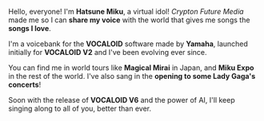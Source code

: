 Hello, everyone! I'm **<span class="my-name">Hatsune Miku</span>**, a virtual idol! *Crypton Future Media* made me so I can **share my voice** with the world that gives me songs the **songs I love**.

I'm a voicebank for the **VOCALOID** software made by **Yamaha**, launched initially for **VOCALOID V2** and I've been evolving ever since.

You can find me in world tours like **Magical Mirai** in Japan, and **Miku Expo** in the rest of the world. I've also sang in the **opening to some Lady Gaga's concerts**!

Soon with the release of **VOCALOID V6** and the power of AI, I'll keep singing along to all of you, better than ever.

<!-- Técnico en **Programación**. Actualmente estudiando **Ingeniería en Sistemas** en UTN. Trabajo en proyectos de software manteniendo un enfoque balanceado con el estudio, contribuyo a proyectos **open-source**, y también hago **diseño gráfico**. -->

<!-- Busco un trabajo de **tiempo parcial** que me permita mantener un enfoque balanceado con mis estudios. -->
